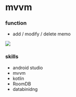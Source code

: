 # mvvm

### function
- add / modify / delete memo
<img src="https://www.notion.so/images-6994a66da8224bd2a9d21446e0c47b2d#d6b1afd0a70b4ae88012e3d895058991"/>



### skills

- android studio
- mvvm
- kotlin
- RoomDB
- databinidng
